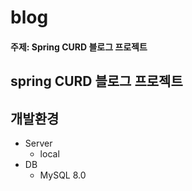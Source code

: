 # blog

#### 주제: Spring CURD 블로그 프로젝트
spring CURD 블로그 프로젝트
----

## 개발환경
- Server
  - local
- DB
  - MySQL 8.0
